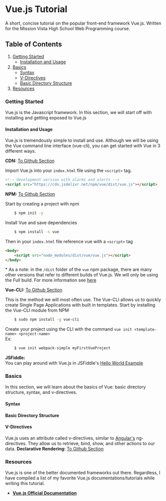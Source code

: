 # Vue.js Tutorial

A short, concise tutorial on the popular front-end framework Vue.js. Written for the Mission Vista High School Web Programming course.

## Table of Contents
1. [Getting Started](#getting-started)
   + [Installation and Usage](#installation-and-usage)
2. [Basics](#basics)
    + [Syntax](#syntax)
    + [V-Directives](#v-directives)
    + [Basic Directory Structure](#basic-directory-structure)
5. [Resources](#resources)

### Getting Started  
 Vue.js is the  Javascript framework. In this section, we will start off with installing and getting exposed to Vue.js
 
 #### Installation and Usage  
 Vue.js is tremendously simple to install and use. Although we will be using the Vue command line interface (vue-cli), you can get started with Vue in 3 different ways.
 
**CDN:** [To Github Section](https://github.com/MissionVistaCSClub/Vue.js-Tutorial/tree/master/GettingStarted/InstallationAndUsage/1.1.A)   

Import Vue.js into your `index.html` file using the `<script>` tag.  

```html
<!-- development version with alarms and alerts -->
<script src="https://cdn.jsdelivr.net/npm/vue/dist/vue.js"></script>
```
  
**NPM:**  [To Github Section](https://github.com/MissionVistaCSClub/Vue.js-Tutorial/tree/master/GettingStarted/InstallationAndUsage/1.1.B)   

Start by creating a project with npm
```bash 
	$ npm init -y
```
  
Install Vue and save dependencies
```bash
	$ npm install -s vue
```
  
Then in your `index.html` file reference vue with a `<script>` tag
``` html
<body>
	<script src="node_modules/dist/vue/vue.js"></script>
</body>
```
\* As a note: in the `/dist` folder of the `vue` npm package, there are many other versions that refer to different builds of Vue.js. We will only be using the Full build. For more information see [here](https://vuejs.org/v2/guide/installation.html#Explanation-of-Different-Builds)
  
  
**Vue-CLI:**  [To Github Section](https://github.com/MissionVistaCSClub/Vue.js-Tutorial/tree/master/GettingStarted/InstallationAndUsage/1.1.C)   

This is the method we will most often use. The Vue-CLI allows us to quickly create Single Page Applications with built in templates.
Start by installing the Vue-CLI module from NPM

```bash
	$ sudo npm install -g vue-cli
```

Create your project using the CLI with the command `vue init <template-name> <project-name>`  
Ex: 
```bash 
	$ vue init webpack-simple myFirstVueProject
```

  
**JSFiddle:**  
 You can play around with Vue.js in JSFiddle's [Hello World Example](https://jsfiddle.net/chrisvfritz/50wL7mdz/)

### Basics  
In this section, we will learn about the basics of Vue: basic directory structure, syntax, and v-directives.  
#### Syntax
#### Basic Directory Structure
#### V-Directives 
Vue.js uses an attribute called v-directives, similar to [Angular's](https://angular.io/) ng-directives. They allow us to retrieve, bind, show, and other actions to our data. 
**Declarative Rendering:** [To Github Section]()










### Resources  
 Vue.js is one of the better documented frameworks out there. Regardless, I have compiled a list of my favorite Vue.js documentations/tutorials while writing this tutorial.
   + **[Vue.js Official Documentation](https://vuejs.org/)**
    
